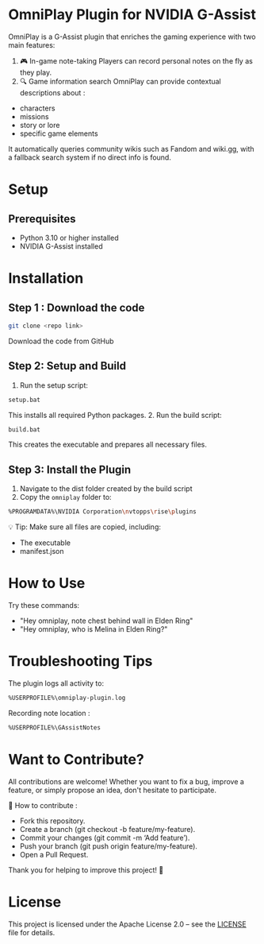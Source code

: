 # OmniPlay Plugin for NVIDIA G-Assist
OmniPlay is a G-Assist plugin that enriches the gaming experience with two main features:
1. 🎮 In-game note-taking
Players can record personal notes on the fly as they play.
2. 🔍 Game information search
OmniPlay can provide contextual descriptions about :
- characters
- missions
- story or lore
- specific game elements

It automatically queries community wikis such as Fandom and wiki.gg, with a fallback search system if no direct info is found.

# Setup
## Prerequisites
- Python 3.10 or higher installed
- NVIDIA G-Assist installed

# Installation
## Step 1 : Download the code
```bash
git clone <repo link>
```
Download the code from GitHub

## Step 2: Setup and Build
1. Run the setup script:
```bash
setup.bat
```
This installs all required Python packages.
2. Run the build script:
```bash
build.bat
```
This creates the executable and prepares all necessary files.

## Step 3: Install the Plugin
1. Navigate to the dist folder created by the build script
2. Copy the `omniplay` folder to:
```bash
%PROGRAMDATA%\NVIDIA Corporation\nvtopps\rise\plugins
```
💡 Tip: Make sure all files are copied, including:
- The executable
- manifest.json

# How to Use
Try these commands:
- "Hey omniplay, note chest behind wall in Elden Ring"
- "Hey omniplay, who is Melina in Elden Ring?"

# Troubleshooting Tips
The plugin logs all activity to:
```bash
%USERPROFILE%\omniplay-plugin.log
```

Recording note location :
```bash
%USERPROFILE%\GAssistNotes
```
# Want to Contribute?
All contributions are welcome!
Whether you want to fix a bug, improve a feature, or simply propose an idea, don't hesitate to participate.

🚀 How to contribute :
- Fork this repository.
- Create a branch (git checkout -b feature/my-feature).
- Commit your changes (git commit -m ‘Add feature’).
- Push your branch (git push origin feature/my-feature).
- Open a Pull Request.

Thank you for helping to improve this project! 🙌

# License
This project is licensed under the Apache License 2.0 – see the [LICENSE](LICENSE) file for details.
